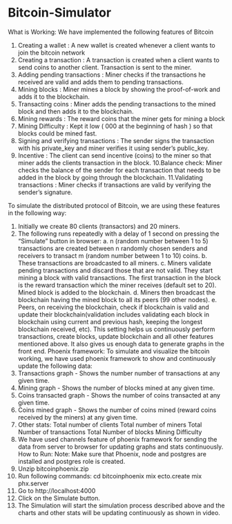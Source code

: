# Bitcoin-Simulator
What is Working:
We have implemented the following features of Bitcoin
1. Creating a wallet : A new wallet is created whenever a client wants to join the bitcoin network
2. Creating a transaction : A transaction is created when a client wants to send coins to another client. Transaction is sent to the miner.
3. Adding pending transactions : Miner checks if the transactions he received are valid and adds them to pending transactions.
4. Mining blocks : Miner mines a block by showing the proof-of-work and adds it to the blockchain.
5. Transacting coins : Miner adds the pending transactions to the mined block and then adds it to the blockchain.
6. Mining rewards : The reward coins that the miner gets for mining a block
7. Mining Difficulty : Kept it low ( 000 at the beginning of hash ) so that blocks
could be mined fast.
8. Signing and verifying transactions : The sender signs the transaction with his
private_key and miner verifies it using sender’s public_key.
9. Incentive : The client can send incentive (coins) to the miner so that miner
adds the clients transaction in the block.
10.Balance check: Miner checks the balance of the sender for each transaction
that needs to be added in the block by going through the blockchain. 11.Validating transactions : Miner checks if transactions are valid by verifying the
sender’s signature.
 
 To simulate the distributed protocol of Bitcoin, we are using these features in the following way:
1. Initially we create 80 clients (transactors) and 20 miners.
2. The following runs repeatedly with a delay of 1 second on pressing the
“Simulate” button in browser:
a. n (random number between 1 to 5) transactions are created between n
randomly chosen senders and receivers to transact m (random number
between 1 to 10) coins.
b. These transactions are broadcasted to all miners.
c. Miners validate pending transactions and discard those that are not
valid. They start mining a block with valid transactions. The first transaction in the block is the reward transaction which the miner receives (default set to 20). Mined block is added to the blockchain.
d. Miners then broadcast the blockchain having the mined block to all its peers (99 other nodes).
e. Peers, on receiving the blockchain, check if blockchain is valid and update their blockchain(validation includes validating each block in blockchain using current and previous hash, keeping the longest blockchain received, etc).
This setting helps us continuously perform transactions, create blocks, update
blockchain and all other features mentioned above. It also gives us enough data to generate graphs in the front end.
Phoenix framework:
To simulate and visualize the bitcoin working, we have used phoenix framework to show and continuously update the following data:
1. Transactions graph - Shows the number number of transactions at any given time.
2. Mining graph - Shows the number of blocks mined at any given time.
3. Coins transacted graph - Shows the number of coins transacted at any given
time.
4. Coins mined graph - Shows the number of coins mined (reward coins received by the miners) at any given time.
5. Other stats:
Total number of clients
Total number of miners
Total Number of transactions Total Number of blocks Mining Difficulty
6. We have used channels feature of phoenix framework for sending the data from server to browser for updating graphs and stats continuously.
How to Run:
Note: Make sure that Phoenix, node and postgres are installed and postgres
role is created.
1. Unzip bitcoinphoenix.zip
2. Run following commands:
cd bitcoinphoenix mix ecto​.​create mix phx.server
3. Go to ​http://localhost:4000
4. Click on the Simulate button.
5. The Simulation will start the simulation process described above and the
charts and other stats will be updating continuously as shown in video.
